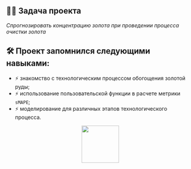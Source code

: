 ## :man_technologist: Задача проекта
*Спрогнозировать концентрацию золота при проведении процесса очистки золота*
## :hammer_and_wrench: Проект запомнился следующими навыками:
- :zap: знакомство с технологическим процессом обогощения золотой руды;
- :zap: использование пользовательской функции в расчете метрики `sMAPE`;
- :zap: моделирование для различных этапов технологического процесса. 

<div id="header" align="center">
  <img src="https://media.giphy.com/media/gjrYDwbjnK8x36xZIO/giphy.gif" width="100"/>
</div>
